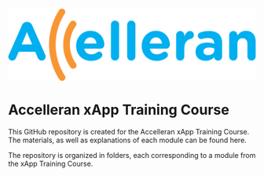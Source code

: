 ![Accelleran Logo](resources/accelleran-logo.png)

# Accelleran xApp Training Course 

This GitHub repository is created for the Accelleran xApp Training Course. The materials, as well as explanations of each module can be found here.

The repository is organized in folders, each corresponding to a module from the xApp Training Course.